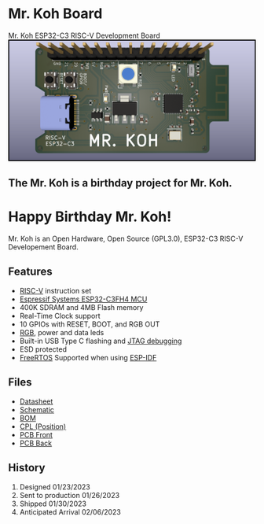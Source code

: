 
# Mr. Koh Board
Mr. Koh ESP32-C3 RISC-V Development Board
![MrKoh](MrKoh.png)

## The Mr. Koh is a birthday project for Mr. Koh.
# Happy Birthday Mr. Koh! 
Mr. Koh is an Open Hardware, Open Source (GPL3.0), ESP32-C3 RISC-V Developement Board.

## Features
* [RISC-V](https://github.com/jameslzhu/riscv-card/blob/586b60b5c351b3e6e6ebbf7130b9f93013b2e511/riscv-card.pdf) instruction set
* [Espressif Systems ESP32-C3FH4 MCU](https://www.espressif.com/en/products/socs/esp32-c3)
* 400K SDRAM and 4MB Flash memory
* Real-Time Clock support
* 10 GPIOs with RESET, BOOT, and RGB OUT
* [RGB](http://www.world-semi.com/Certifications/details-111-4.html), power and data leds
* Built-in USB Type C flashing and [JTAG debugging](https://docs.espressif.com/projects/esp-idf/en/latest/esp32c3/api-guides/usb-serial-jtag-console.html)
* ESD protected
* [FreeRTOS](https://www.freertos.org/Using-FreeRTOS-on-RISC-V.html) Supported when using [ESP-IDF](https://docs.espressif.com/projects/esp-idf/en/v5.0/esp32/)


## Files
* [Datasheet](https://www.espressif.com/sites/default/files/documentation/esp32-c3_datasheet_en.pdf)
* [Schematic](Hardware/MrKoh.pdf) 
* [BOM](Hardware/Fab/MrKoh_BOM.csv)
* [CPL (Position)](Hardware/Fab/MrKoh-position.csv)
* [PCB Front](front012623.png)
* [PCB Back](back012623.png)

## History
1. Designed 01/23/2023
2. Sent to production 01/26/2023
3. Shipped 01/30/2023
4. Anticipated Arrival 02/06/2023






